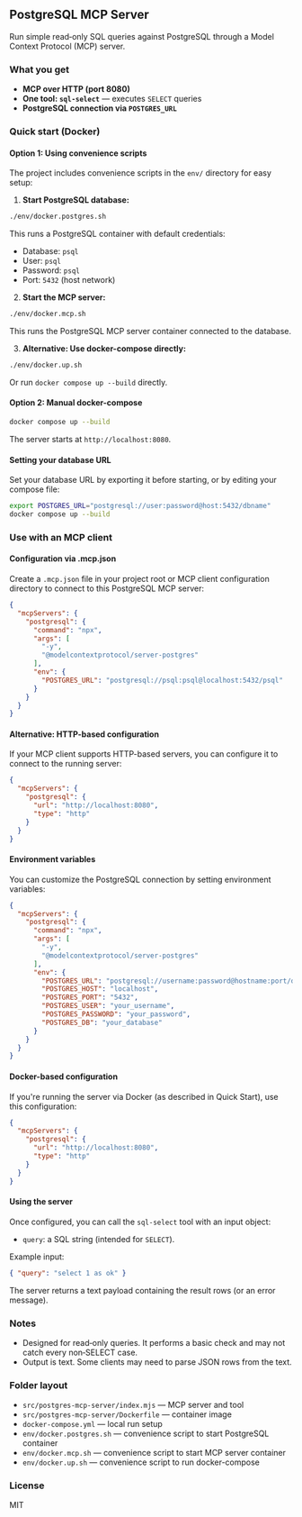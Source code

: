 ## PostgreSQL MCP Server

Run simple read‑only SQL queries against PostgreSQL through a Model Context Protocol (MCP) server.

### What you get
- **MCP over HTTP (port 8080)**
- **One tool: `sql-select`** — executes `SELECT` queries
- **PostgreSQL connection via `POSTGRES_URL`**

### Quick start (Docker)

#### Option 1: Using convenience scripts
The project includes convenience scripts in the `env/` directory for easy setup:

1. **Start PostgreSQL database:**
```bash
./env/docker.postgres.sh
```
This runs a PostgreSQL container with default credentials:
- Database: `psql`
- User: `psql` 
- Password: `psql`
- Port: `5432` (host network)

2. **Start the MCP server:**
```bash
./env/docker.mcp.sh
```
This runs the PostgreSQL MCP server container connected to the database.

3. **Alternative: Use docker-compose directly:**
```bash
./env/docker.up.sh
```
Or run `docker compose up --build` directly.

#### Option 2: Manual docker-compose
```bash
docker compose up --build
```

The server starts at `http://localhost:8080`.

#### Setting your database URL
Set your database URL by exporting it before starting, or by editing your compose file:
```bash
export POSTGRES_URL="postgresql://user:password@host:5432/dbname"
docker compose up --build
```

### Use with an MCP client

#### Configuration via .mcp.json

Create a `.mcp.json` file in your project root or MCP client configuration directory to connect to this PostgreSQL MCP server:

```json
{
  "mcpServers": {
    "postgresql": {
      "command": "npx",
      "args": [
        "-y",
        "@modelcontextprotocol/server-postgres"
      ],
      "env": {
        "POSTGRES_URL": "postgresql://psql:psql@localhost:5432/psql"
      }
    }
  }
}
```

#### Alternative: HTTP-based configuration

If your MCP client supports HTTP-based servers, you can configure it to connect to the running server:

```json
{
  "mcpServers": {
    "postgresql": {
      "url": "http://localhost:8080",
      "type": "http"
    }
  }
}
```

#### Environment variables

You can customize the PostgreSQL connection by setting environment variables:

```json
{
  "mcpServers": {
    "postgresql": {
      "command": "npx",
      "args": [
        "-y",
        "@modelcontextprotocol/server-postgres"
      ],
      "env": {
        "POSTGRES_URL": "postgresql://username:password@hostname:port/database",
        "POSTGRES_HOST": "localhost",
        "POSTGRES_PORT": "5432",
        "POSTGRES_USER": "your_username",
        "POSTGRES_PASSWORD": "your_password",
        "POSTGRES_DB": "your_database"
      }
    }
  }
}
```

#### Docker-based configuration

If you're running the server via Docker (as described in Quick Start), use this configuration:

```json
{
  "mcpServers": {
    "postgresql": {
      "url": "http://localhost:8080",
      "type": "http"
    }
  }
}
```

#### Using the server

Once configured, you can call the `sql-select` tool with an input object:
- `query`: a SQL string (intended for `SELECT`).

Example input:
```json
{ "query": "select 1 as ok" }
```
The server returns a text payload containing the result rows (or an error message).

### Notes
- Designed for read‑only queries. It performs a basic check and may not catch every non‑SELECT case.
- Output is text. Some clients may need to parse JSON rows from the text.

### Folder layout
- `src/postgres-mcp-server/index.mjs` — MCP server and tool
- `src/postgres-mcp-server/Dockerfile` — container image
- `docker-compose.yml` — local run setup
- `env/docker.postgres.sh` — convenience script to start PostgreSQL container
- `env/docker.mcp.sh` — convenience script to start MCP server container
- `env/docker.up.sh` — convenience script to run docker-compose

### License
MIT
